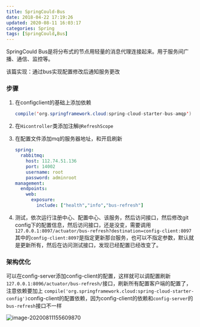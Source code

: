 ```yaml
---
title: SpringCould-Bus
date: 2018-04-22 17:19:26
updated: 2020-08-11 16:03:17
categories: Spring
tags: [SpringCould,Bus]
---
```


 SpringCould Bus是将分布式的节点用轻量的消息代理连接起来。用于服务间广播、通信、监控等。

该篇实现：通过bus实现配置修改后通知服务更改

### 步骤

1. 在configclient的基础上添加依赖

   ```java
   compile('org.springframework.cloud:spring-cloud-starter-bus-amqp')
   ```

2. 在`Hicontroller`类添加注解`@RefreshScope`

3. 在配置文件添加mq的服务器地址，和开启刷新

   ```yaml
   spring:  
     rabbitmq:
       host: 112.74.51.136
       port: 14002
       username: root
       password: adminroot
   management:
     endpoints:
       web:
         exposure:
           include: ["health","info","bus-refresh"]
   ```

4. 测试，依次运行注册中心、配置中心、该服务，然后访问接口，然后修改git config下的配置信息，然后访问接口，还是没变，需要调用`127.0.0.1:8097/actuator/bus-refresh?destination=config-client:8097`其中的`config-client:8097`是指定更新那台服务，也可以不指定参数，默认就是更新所有，然后在访问测试接口，发现已经配置已经改变了。

### 架构优化

可以在config-server添加config-client的配置，这样就可以调配置刷新`127.0.0.1:8096/actuator/bus-refresh/`接口，刷新所有配置客户端的配置了，注意依赖要加上 `compile('org.springframework.cloud:spring-cloud-starter-config')`config-client的配置依赖，因为config-client的依赖和`config-server`的`bus-refresh`接口不一样

![image-20200811155609870](http://gt163.cn:14033/blog/20200811155613.png)

